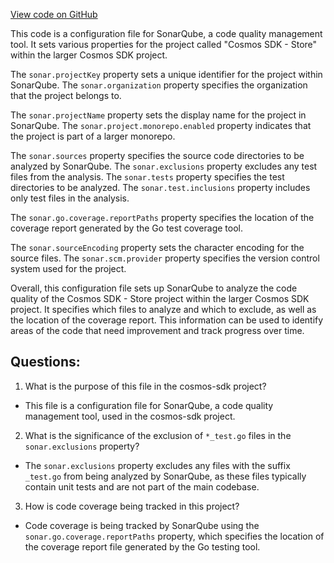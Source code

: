 [View code on GitHub](https://github.com/cosmos/cosmos-sdk/blob/main/store/sonar-project.properties)

This code is a configuration file for SonarQube, a code quality management tool. It sets various properties for the project called "Cosmos SDK - Store" within the larger Cosmos SDK project. 

The `sonar.projectKey` property sets a unique identifier for the project within SonarQube. The `sonar.organization` property specifies the organization that the project belongs to. 

The `sonar.projectName` property sets the display name for the project in SonarQube. The `sonar.project.monorepo.enabled` property indicates that the project is part of a larger monorepo. 

The `sonar.sources` property specifies the source code directories to be analyzed by SonarQube. The `sonar.exclusions` property excludes any test files from the analysis. The `sonar.tests` property specifies the test directories to be analyzed. The `sonar.test.inclusions` property includes only test files in the analysis. 

The `sonar.go.coverage.reportPaths` property specifies the location of the coverage report generated by the Go test coverage tool. 

The `sonar.sourceEncoding` property sets the character encoding for the source files. The `sonar.scm.provider` property specifies the version control system used for the project. 

Overall, this configuration file sets up SonarQube to analyze the code quality of the Cosmos SDK - Store project within the larger Cosmos SDK project. It specifies which files to analyze and which to exclude, as well as the location of the coverage report. This information can be used to identify areas of the code that need improvement and track progress over time.
## Questions: 
 1. What is the purpose of this file in the cosmos-sdk project?
- This file is a configuration file for SonarQube, a code quality management tool, used in the cosmos-sdk project.

2. What is the significance of the exclusion of `*_test.go` files in the `sonar.exclusions` property?
- The `sonar.exclusions` property excludes any files with the suffix `_test.go` from being analyzed by SonarQube, as these files typically contain unit tests and are not part of the main codebase.

3. How is code coverage being tracked in this project?
- Code coverage is being tracked by SonarQube using the `sonar.go.coverage.reportPaths` property, which specifies the location of the coverage report file generated by the Go testing tool.
